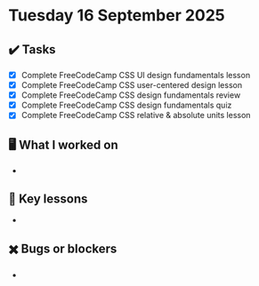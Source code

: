 # Tuesday 16 September 2025

## ✔️ Tasks

- [x] Complete FreeCodeCamp CSS UI design fundamentals lesson
- [x] Complete FreeCodeCamp CSS user-centered design lesson
- [x] Complete FreeCodeCamp CSS design fundamentals review
- [x] Complete FreeCodeCamp CSS design fundamentals quiz
- [x] Complete FreeCodeCamp CSS relative & absolute units lesson

## 🖥️ What I worked on

- 

## 📓 Key lessons

- 

## ✖️ Bugs or blockers

- 
